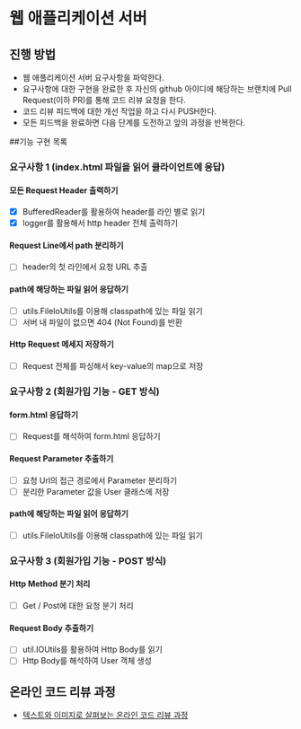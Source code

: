 # 웹 애플리케이션 서버
## 진행 방법
* 웹 애플리케이션 서버 요구사항을 파악한다.
* 요구사항에 대한 구현을 완료한 후 자신의 github 아이디에 해당하는 브랜치에 Pull Request(이하 PR)를 통해 코드 리뷰 요청을 한다.
* 코드 리뷰 피드백에 대한 개선 작업을 하고 다시 PUSH한다.
* 모든 피드백을 완료하면 다음 단계를 도전하고 앞의 과정을 반복한다.

##기능 구현 목록

### 요구사항 1 (index.html 파일을 읽어 클라이언트에 응답)

#### 모든 Request Header 출력하기
* [x] BufferedReader를 활용하여 header를 라인 별로 읽기
* [x] logger를 활용해서 http header 전체 출력하기

#### Request Line에서 path 분리하기
* [ ] header의 첫 라인에서 요청 URL 추출

#### path에 해당하는 파일 읽어 응답하기
* [ ] utils.FileIoUtils를 이용해 classpath에 있는 파일 읽기
* [ ] 서버 내 파일이 없으면 404 (Not Found)를 반환

#### Http Request 메세지 저장하기
* [ ] Request 전체를 파싱해서 key-value의 map으로 저장

### 요구사항 2 (회원가입 기능 - GET 방식)

#### form.html 응답하기
* [ ] Request를 해석하여 form.html 응답하기

#### Request Parameter 추출하기
* [ ] 요청 Url의 접근 경로에서 Parameter 분리하기
* [ ] 분리한 Parameter 값을 User 클래스에 저장

#### path에 해당하는 파일 읽어 응답하기
* [ ] utils.FileIoUtils를 이용해 classpath에 있는 파일 읽기

### 요구사항 3 (회원가입 기능 - POST 방식)

#### Http Method 분기 처리
* [ ] Get / Post에 대한 요청 분기 처리

#### Request Body 추출하기
* [ ] util.IOUtils를 활용하여 Http Body를 읽기
* [ ] Http Body를 해석하여 User 객체 생성

## 온라인 코드 리뷰 과정
* [텍스트와 이미지로 살펴보는 온라인 코드 리뷰 과정](https://github.com/next-step/nextstep-docs/tree/master/codereview)